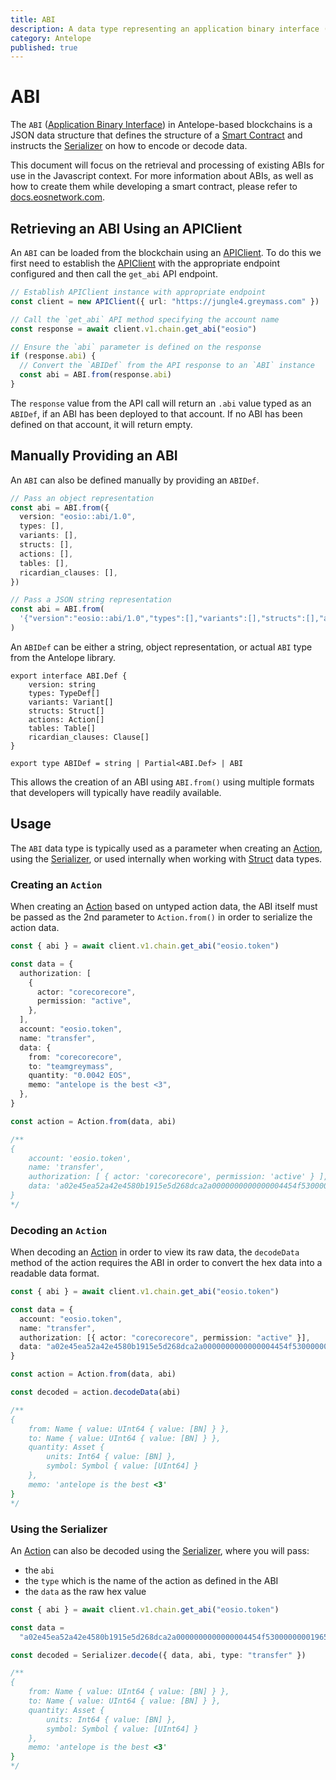 ```yaml
---
title: ABI
description: A data type representing an application binary interface (ABI) which can be used to describe a smart contract and provide data serialization formats.
category: Antelope
published: true
---
```


# ABI

The `ABI` ([Application Binary Interface](https://en.wikipedia.org/wiki/Application_binary_interface)) in Antelope-based blockchains is a JSON data structure that defines the structure of a [Smart Contract](#) and instructs the [Serializer](#) on how to encode or decode data.

This document will focus on the retrieval and processing of existing ABIs for use in the Javascript context. For more information about ABIs, as well as how to create them while developing a smart contract, please refer to [docs.eosnetwork.com](https://docs.eosnetwork.com/docs/latest/advanced-topics/understanding-ABI-files).

## Retrieving an ABI Using an APIClient

An `ABI` can be loaded from the blockchain using an [APIClient](#). To do this we first need to establish the [APIClient](#) with the appropriate endpoint configured and then call the `get_abi` API endpoint.

```ts
// Establish APIClient instance with appropriate endpoint
const client = new APIClient({ url: "https://jungle4.greymass.com" })

// Call the `get_abi` API method specifying the account name
const response = await client.v1.chain.get_abi("eosio")

// Ensure the `abi` parameter is defined on the response
if (response.abi) {
  // Convert the `ABIDef` from the API response to an `ABI` instance
  const abi = ABI.from(response.abi)
}
```

The `response` value from the API call will return an `.abi` value typed as an `ABIDef`, if an ABI has been deployed to that account. If no ABI has been defined on that account, it will return empty.

## Manually Providing an ABI

An `ABI` can also be defined manually by providing an `ABIDef`.

```ts
// Pass an object representation
const abi = ABI.from({
  version: "eosio::abi/1.0",
  types: [],
  variants: [],
  structs: [],
  actions: [],
  tables: [],
  ricardian_clauses: [],
})

// Pass a JSON string representation
const abi = ABI.from(
  '{"version":"eosio::abi/1.0","types":[],"variants":[],"structs":[],"actions":[],"tables":[],"ricardian_clauses":[]}'
)
```

An `ABIDef` can be either a string, object representation, or actual `ABI` type from the Antelope library.

```
export interface ABI.Def {
    version: string
    types: TypeDef[]
    variants: Variant[]
    structs: Struct[]
    actions: Action[]
    tables: Table[]
    ricardian_clauses: Clause[]
}

export type ABIDef = string | Partial<ABI.Def> | ABI
```

This allows the creation of an ABI using `ABI.from()` using multiple formats that developers will typically have readily available.

## Usage

The `ABI` data type is typically used as a parameter when creating an [Action](#), using the [Serializer](#), or used internally when working with [Struct](#) data types.

### Creating an `Action`

When creating an [Action](#) based on untyped action data, the ABI itself must be passed as the 2nd parameter to `Action.from()` in order to serialize the action data.

```ts
const { abi } = await client.v1.chain.get_abi("eosio.token")

const data = {
  authorization: [
    {
      actor: "corecorecore",
      permission: "active",
    },
  ],
  account: "eosio.token",
  name: "transfer",
  data: {
    from: "corecorecore",
    to: "teamgreymass",
    quantity: "0.0042 EOS",
    memo: "antelope is the best <3",
  },
}

const action = Action.from(data, abi)

/**
{
    account: 'eosio.token',
    name: 'transfer',
    authorization: [ { actor: 'corecorecore', permission: 'active' } ],
    data: 'a02e45ea52a42e4580b1915e5d268dca2a0000000000000004454f530000000019656f73696f2d636f7265206973207468652062657374203c33'
}
*/
```

### Decoding an `Action`

When decoding an [Action](#) in order to view its raw data, the `decodeData` method of the action requires the ABI in order to convert the hex data into a readable data format.

```ts
const { abi } = await client.v1.chain.get_abi("eosio.token")

const data = {
  account: "eosio.token",
  name: "transfer",
  authorization: [{ actor: "corecorecore", permission: "active" }],
  data: "a02e45ea52a42e4580b1915e5d268dca2a0000000000000004454f530000000019656f73696f2d636f7265206973207468652062657374203c33",
}

const action = Action.from(data, abi)

const decoded = action.decodeData(abi)

/**
{
    from: Name { value: UInt64 { value: [BN] } },
    to: Name { value: UInt64 { value: [BN] } },
    quantity: Asset {
        units: Int64 { value: [BN] },
        symbol: Symbol { value: [UInt64] }
    },
    memo: 'antelope is the best <3'
}
*/
```

### Using the Serializer

An [Action](#) can also be decoded using the [Serializer](#), where you will pass:

- the `abi`
- the `type` which is the name of the action as defined in the ABI
- the `data` as the raw hex value

```ts
const { abi } = await client.v1.chain.get_abi("eosio.token")

const data =
  "a02e45ea52a42e4580b1915e5d268dca2a0000000000000004454f530000000019656f73696f2d636f7265206973207468652062657374203c33"

const decoded = Serializer.decode({ data, abi, type: "transfer" })

/**
{
    from: Name { value: UInt64 { value: [BN] } },
    to: Name { value: UInt64 { value: [BN] } },
    quantity: Asset {
        units: Int64 { value: [BN] },
        symbol: Symbol { value: [UInt64] }
    },
    memo: 'antelope is the best <3'
}
*/
```
